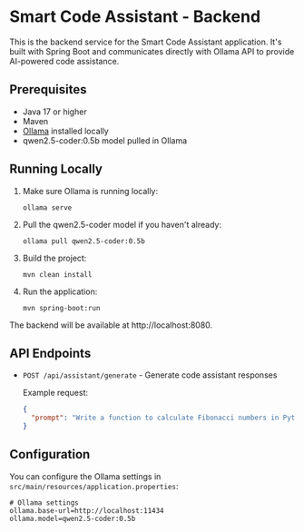# Smart Code Assistant - Backend

This is the backend service for the Smart Code Assistant application. It's built with Spring Boot and communicates directly with Ollama API to provide AI-powered code assistance.

## Prerequisites

- Java 17 or higher
- Maven
- [Ollama](https://ollama.ai/) installed locally
- qwen2.5-coder:0.5b model pulled in Ollama

## Running Locally

1. Make sure Ollama is running locally:

   ```
   ollama serve
   ```

2. Pull the qwen2.5-coder model if you haven't already:

   ```
   ollama pull qwen2.5-coder:0.5b
   ```

3. Build the project:

   ```
   mvn clean install
   ```

4. Run the application:
   ```
   mvn spring-boot:run
   ```

The backend will be available at http://localhost:8080.

## API Endpoints

- `POST /api/assistant/generate` - Generate code assistant responses

  Example request:

  ```json
  {
    "prompt": "Write a function to calculate Fibonacci numbers in Python"
  }
  ```

## Configuration

You can configure the Ollama settings in `src/main/resources/application.properties`:

```properties
# Ollama settings
ollama.base-url=http://localhost:11434
ollama.model=qwen2.5-coder:0.5b
```
